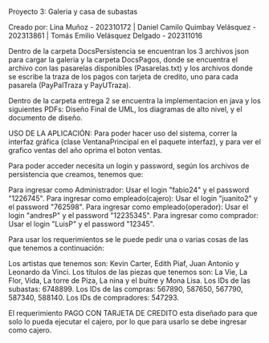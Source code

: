 Proyecto 3: Galeria y casa de subastas

Creado por: Lina Muñoz - 202310172 | Daniel Camilo Quimbay Velásquez - 202313861 | Tomás Emilio Velásquez Delgado - 202311016 

Dentro de la carpeta DocsPersistencia se encuentran los 3 archivos json para cargar la galeria y la carpeta DocsPagos, donde se encuentra el archivo con las pasarelas disponibles (Pasarelas.txt) y los archivos donde se escribe la traza de los pagos con tarjeta de credito, uno para cada pasarela (PayPalTraza y PayUTraza).

Dentro de la carpeta entrega 2 se encuentra la implementacion en java y los siguientes PDFs: Diseño Final de UML, los diagramas de alto nivel, y el documento de diseño.

USO DE LA APLICACIÓN: 
Para poder hacer uso del sistema, correr la interfaz gráfica (clase VentanaPrincipal en el paquete interfaz), y para ver el grafico ventas del año oprima el boton ventas.

Para poder acceder necesita un login y password, según los archivos de persistencia que creamos, tenemos que:

Para ingresar como Administrador: Usar el login "fabio24" y el password "1226745".
Para ingresar como empleado(cajero): Usar el login "juanito2" y el password "762598".
Para ingresar como empleado(operador): Usar el login "andresP" y el password "12235345".
Para ingresar como comprador: Usar el login "LuisP" y el password "12345".


Para usar los requerimientos se le puede pedir una o varias cosas de las que tenemos a continuación:

Los artistas que tenemos son: Kevin Carter, Edith Piaf, Juan Antonio y Leonardo da Vinci.
Los títulos de las piezas que tenemos son: La Vie, La Flor, Vida, La torre de Piza, La nina y el buitre y Mona Lisa.
Los IDs de las subastas: 6748899.
Los IDs de las compras: 567890, 587650, 567790, 587340, 588140.
Los IDs de compradores: 547293.

El requerimiento PAGO CON TARJETA DE CREDITO esta diseñado para que solo lo pueda ejecutar el cajero, por lo que para usarlo se debe ingresar como cajero.

